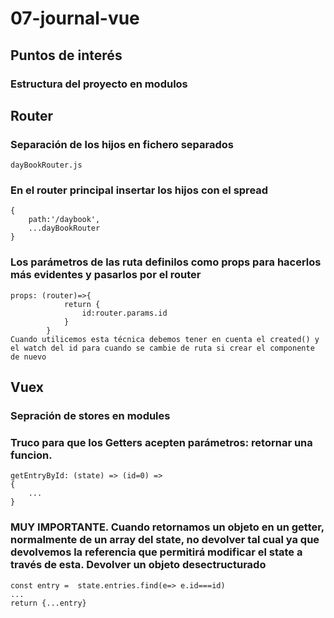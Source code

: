 # 07-journal-vue

## Puntos de interés

### Estructura del proyecto en modulos

## Router

### Separación de los hijos en fichero separados
	
	dayBookRouter.js

### En el router principal insertar los hijos con el spread
	
	{
		path:'/daybook',
		...dayBookRouter
	}

### Los parámetros de las ruta definilos como props para hacerlos más evidentes y pasarlos por el router	
 	
	props: (router)=>{
                return {
                    id:router.params.id                        
                }
            }
	Cuando utilicemos esta técnica debemos tener en cuenta el created() y el watch del id para cuando se cambie de ruta si crear el componente de nuevo


## Vuex

### Sepración de stores en modules

### Truco para que los Getters acepten parámetros: retornar una funcion.

	getEntryById: (state) => (id=0) =>
	{
		...
	}
### MUY IMPORTANTE. Cuando retornamos un objeto en un getter, normalmente de un array del state, no devolver tal cual ya que devolvemos la referencia que permitirá modificar el state a través de esta. Devolver un objeto desectructurado
	
	const entry =  state.entries.find(e=> e.id===id)
	...
	return {...entry}